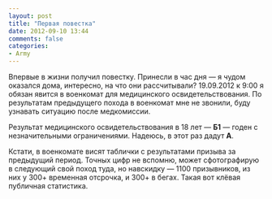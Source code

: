 ```yaml
---
layout: post
title: "Первая повестка"
date: 2012-09-10 13:44
comments: false
categories: 
- Army
---
```


Впервые в жизни получил повестку. Принесли в час дня — я чудом оказался дома, интересно, на что они рассчитывали?
19.09.2012 к 9:00 я обязан явится в военкомат для медицинского освидетельствования. По результатам предыдущего похода в военкомат мне не звонили, буду узнавать ситуацию после медкомиссии.

Результат медицинского освидетельствования в 18 лет — **Б1** — годен с незначительными ограничениями. Надеюсь, в этот раз дадут **А**.

Кстати, в военкомате висят таблички с результатами призыва за предыдущий период. Точных цифр не вспомню, может сфотографирую в следующий свой поход туда, но навскидку — 1100 призывников, из них у 300+ временная отсрочка, и 300+ в бегах. Такая вот клёвая публичная статистика.
